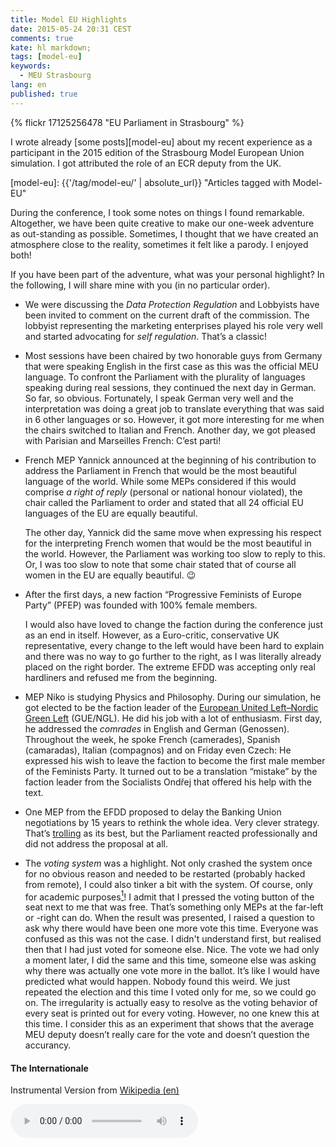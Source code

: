 ```yaml
---
title: Model EU Highlights
date: 2015-05-24 20:31 CEST
comments: true
kate: hl markdown;
tags: [model-eu]
keywords:
  - MEU Strasbourg
lang: en
published: true
---
```


{% flickr 17125256478 "EU Parliament in Strasbourg" %}

I wrote already [some posts][model-eu] about my recent experience as a participant in the 2015 edition of the Strasbourg Model European Union simulation. I got attributed the role of an ECR deputy from the UK.

[model-eu]: {{'/tag/model-eu/' | absolute_url}} "Articles tagged with Model-EU"

During the conference, I took some notes on things I found remarkable. Altogether, we have been quite creative to make our one-week adventure as out-standing as possible. Sometimes, I thought that we have created an atmosphere close to the reality, sometimes it felt like a parody. I enjoyed both!

If you have been part of the adventure, what was your personal highlight? In the following, I will share mine with you (in no particular order).

<!--more-->

- We were discussing the *Data Protection Regulation* and Lobbyists have been invited to comment on the current draft of the commission. The lobbyist representing the marketing enterprises played his role very well and started advocating for *self regulation*. That’s a classic!

- Most sessions have been chaired by two honorable guys from Germany that were speaking English in the first case as this was the official MEU language. To confront the Parliament with the plurality of languages speaking during real sessions, they continued the next day in German. So far, so obvious. Fortunately, I speak German very well and the interpretation was doing a great job to translate everything that was said in 6 other languages or so. However, it got more interesting for me when the chairs switched to Italian and French. Another day, we got pleased with Parisian and Marseilles French: C’est parti!

- French MEP Yannick announced at the beginning of his contribution to address the Parliament in French that would be the most beautiful language of the world. While some MEPs considered if this would comprise *a right of reply* (personal or national honour violated), the chair called the Parliament to order and stated that all 24 official EU languages of the EU are equally beautiful.

  The other day, Yannick did the same move when expressing his respect for the interpreting French women that would be the most beautiful in the world. However, the Parliament was working too slow to reply to this. Or, I was too slow to note that some chair stated that of course all women in the EU are equally beautiful. :wink:

- After the first days, a new faction “Progressive Feminists of Europe Party” (PFEP) was founded with 100% female members.

  I would also have loved to change the faction during the conference just as an end in itself. However, as a Euro-critic, conservative UK representative, every change to the left would have been hard to explain and there was no way to go further to the right, as I was literally already placed on the right border. The extreme EFDD was accepting only real hardliners and refused me from the beginning.

- MEP Niko is studying Physics and Philosophy. During our simulation, he got elected to be the faction leader of the [European United Left–Nordic Green Left][GUE] (GUE/NGL). He did his job with a lot of enthusiasm. First day, he addressed the *comrades* in English and German (Genossen). Throughout the week, he spoke French (camerades), Spanish (camaradas), Italian (compagnos) and on Friday even Czech: He expressed his wish to leave the faction to become the first male member of the Feminists Party. It turned out to be a translation “mistake” by the faction leader from the Socialists Ondřej that offered his help with the text.

[GUE]: https://en.wikipedia.org/wiki/European_United_Left%E2%80%93Nordic_Green_Left

- One MEP from the EFDD proposed to delay the Banking Union negotiations by 15 years to rethink the whole idea. Very clever strategy. That’s [trolling] as its best, but the Parliament reacted professionally and did not address the proposal at all.

[trolling]: https://en.wikipedia.org/wiki/Internet_troll

- The *voting system* was a highlight. Not only crashed the system once for no obvious reason and needed to be restarted (probably hacked from remote), I could also tinker a bit with the system. Of course, only for academic purposes[^whale]! I admit that I pressed the voting button of the seat next to me that was free. That’s something only MEPs at the far-left or -right can do. When the result was presented, I raised a question to ask why there would have been one more vote this time. Everyone was confused as this was not the case. I didn't understand first, but realised then that I had just voted for someone else. Nice. The vote we had only a moment later, I did the same and this time, someone else was asking why there was actually one vote more in the ballot. It’s like I would have predicted what would happen. Nobody found this weird. We just repeated the election and this time I voted only for me, so we could go on. The irregularity is actually easy to resolve as the voting behavior of every seat is printed out for every voting. However, no one knew this at this time. I consider this as an experiment that shows that the average MEU deputy doesn’t really care for the vote and doesn’t question the accurancy.

[^whale]: Who sees the analogy to Japanese hunt for whales that is actually internationally outlawed. :wink:

#### The Internationale

Instrumental Version from [Wikipedia (en)](//en.wikipedia.org/wiki/The_Internationale)

<audio src="//upload.wikimedia.org/wikipedia/en/d/d1/Internationale_orchestral_arrangement.ogg" controls=""/>

- Faction leader Niko could not stand the “desperate capitalist talks” anymore during the Banking Union hearings and started playing the Internationale by holding his phone close to his microphone.

- The strong co-operation of the Ministers of Ireland and UK in the Council led to rumours on unification negotiations. A unification would have the interesting side effect that according to the Lisbon treaty the new country wouldn’t be part of the EU anymore without further ado. Problem solved! (Tory’s perspective)

- The chair had to ask the MEPs to remember their original identity as a MEP from the Left (Niko again) has “accidentally” changed name badge and seat with a Liberals MEP. Happens!

- The right wing factions (ECR and EFDD) found new ways to demonstrate their disagreement towards the banking union. They filed a blue card[^1] and proposed to accumulate the left-over speaking time and time for response for a minute of silence during the hearing to give honour to the now soon-failing EU.

[^1]: A blue card is shown to indicate a question to the previous contribution.
      Find details in a [previous post](/2015/05/03/model-eu-impressions/#formal-debate).

- Amendments passed the Council/Parliament that were missing some crucial words effectively negating the whole idea. This was noted the last plenary session day (Friday) and could fixed only by some generous exceptions to the official procedure granted by the chair.

![Display of voting terminal in our conference room.]({{'/assets/img/meu-vote-marie-colombani.jpeg' | relative_url }})

*Display of voting terminal in our conference room. Photo by [Marie](https://www.facebook.com/groups/390413847808226/permalink/409648702551407/)*

- The vote to the close-the-debate motion during the hearing just before the final vote on the Banking Union was a tie (38 - 38).

- The Data Protection Regulation passed the Parliament with a save majority. Some MEPs from the right and left disagreed and some refused even to use their voting terminals at all even though the voting terminals comprise dedicated “abstain” buttons.

- The Council accepted by vote the Data Protection Regulation with not even 1% votes[^votes] more than necessary.

[^votes]: In the council, ministers have votes according to the population size of the member state.

- The Feminists party proposed a 50% gender quorum for the European Central Bank boards. The ECR (my faction) was proposing another amendment with a 30% gender quorum (real conservatives politics!). Other voices have been raised that support to hire board members on competence rather than gender. Another MEP pointed out that 50% is not realisable in a board with an odd number of members as intended. I pointed  out that the rule is discriminating inter-sexual candidates. The debate continued after the hearing during the coffee break (informal debate :wink:).


I had a lot of fun during the week. If you have not participated yet in such a simulation, I can only encourage you. Do not hesitate. You will get to known many interesting people as well. I’m confident that I will meet my fellow MEPs again. Yannick is visiting me tomorrow. I will be part of the volunteers team for the next years edition as a so called *BETA Information Technology Officer*. Pretty sure I won’t be the only one.
